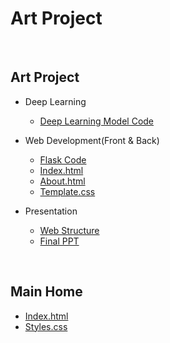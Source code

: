 # Art Project
<br>

## Art Project
- Deep Learning
    - [Deep Learning Model Code](https://github.com/Yedam101/Project/blob/master/Art_Project/Deep_Learning/ResNet50_AtoZ.pdf)

- Web Development(Front & Back)
    - [Flask Code](https://github.com/Yedam101/Project/blob/master/Art_Project/Web/app.py)
    - [Index.html](https://github.com/Yedam101/Project/blob/master/Art_Project/Web/templates/index.html)
    - [About.html](https://github.com/Yedam101/Project/blob/master/Art_Project/Web/templates/about.html)
    - [Template.css](https://github.com/Yedam101/Project/blob/master/Art_Project/Web/static/css/templatemo-style.css)

- Presentation
    - [Web Structure](https://github.com/Yedam101/Project/blob/master/Art_Project/Presentation/Web_Structure.pdf)
    - [Final PPT](https://github.com/Yedam101/Project/blob/master/Art_Project/Presentation/Art_Project_PPT.pdf)

<br>

## Main Home
- [Index.html](https://github.com/Yedam101/Project/blob/master/Main_Home/index.html)
- [Styles.css](https://github.com/Yedam101/Project/blob/master/Main_Home/css/styles.css)
